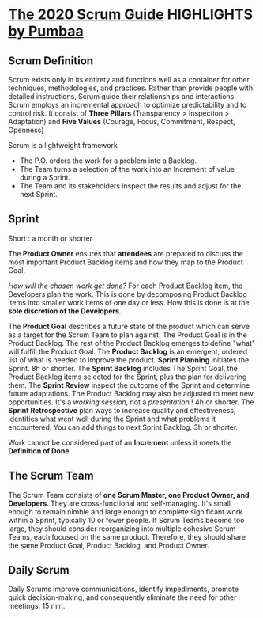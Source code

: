 [The 2020 Scrum Guide](https://scrumguides.org/scrum-guide.html) HIGHLIGHTS [by Pumbaa](https://github.com/pumbaa666/lab4tech/tree/main/ProductOwner)
===

Scrum Definition
---

Scrum exists only in its entirety and functions well as a container for other techniques, methodologies, and practices.
Rather than provide people with detailed instructions, Scrum guide their relationships and interactions.
Scrum employs an incremental approach to optimize predictability and to control risk.
It consist of **Three Pillars** (Transparency > Inspection > Adaptation) and **Five Values** (Courage, Focus, Commitment, Respect, Openness)

Scrum is a lightweight framework

 - The P.O. orders the work for a problem into a Backlog.
 - The Team turns a selection of the work into an Increment of value during a Sprint.
 - The Team and its stakeholders inspect the results and adjust for the next Sprint.

Sprint
---

Short : a month or shorter

The **Product Owner** ensures that **attendees** are prepared to discuss the most important Product Backlog items and how they map to the Product Goal.

*How will the chosen work get done?*
For each Product Backlog item, the Developers plan the work. This is done by decomposing Product Backlog items into smaller work items of one day or less. How this is done is at the **sole discretion of the Developers**.

The **Product Goal** describes a future state of the product which can serve as a target for the Scrum Team to plan against. The Product Goal is in the Product Backlog. The rest of the Product Backlog emerges to define "what" will fulfill the Product Goal.
The **Product Backlog** is an emergent, ordered list of what is needed to improve the product.
**Sprint Planning** initiates the Sprint. 8h or shorter.
The **Sprint Backlog** includes The Sprint Goal, the Product Backlog items selected for the Sprint, plus the plan for delivering them.
The **Sprint Review** inspect the outcome of the Sprint and determine future adaptations. The Product Backlog may also be adjusted to meet new opportunities. It's a _working session_, not a _presentation_ ! 4h or shorter.
The **Sprint Retrospective** plan ways to increase quality and effectiveness, identifies what went well during the Sprint and what problems it encountered. You can add things to next Sprint Backlog. 3h or shorter.

Work cannot be considered part of an **Increment** unless it meets the **Definition of Done**.

The Scrum Team
---
The Scrum Team consists of **one Scrum Master, one Product Owner, and Developers**. They are cross-functional and self-managing.
It's small enough to remain nimble and large enough to complete significant work within a Sprint, typically 10 or fewer people.
If Scrum Teams become too large, they should consider reorganizing into multiple cohesive Scrum Teams, each focused on the same product. Therefore, they should share the same Product Goal, Product Backlog, and Product Owner.

Daily Scrum
---
Daily Scrums improve communications, identify impediments, promote quick decision-making, and consequently eliminate the need for other meetings.
15 min.